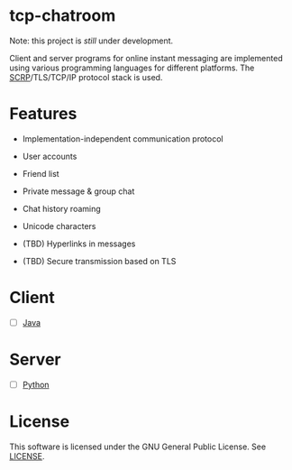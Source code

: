 # tcp-chatroom

Note: this project is *still* under development.

Client and server programs for online instant messaging are implemented using 
various programming languages for different platforms. The 
[SCRP](protocol/SCRP.txt)/TLS/TCP/IP protocol stack is used.

# Features

  - Implementation-independent communication protocol

  - User accounts
  
  - Friend list
  
  - Private message & group chat
  
  - Chat history roaming
  
  - Unicode characters
  
  - (TBD) Hyperlinks in messages  
  
  - (TBD) Secure transmission based on TLS

# Client

  - [ ] [Java](client/java)

# Server

  - [ ] [Python](server/python)

# License

This software is licensed under the GNU General Public License.
See [LICENSE](LICENSE).
